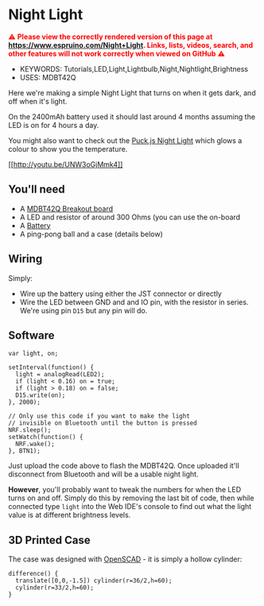<!--- Copyright (c) 2020 Gordon Williams, Pur3 Ltd. See the file LICENSE for copying permission. -->
Night Light
============

<span style="color:red">:warning: **Please view the correctly rendered version of this page at https://www.espruino.com/Night+Light. Links, lists, videos, search, and other features will not work correctly when viewed on GitHub** :warning:</span>

* KEYWORDS: Tutorials,LED,Light,Lightbulb,Night,Nightlight,Brightness
* USES: MDBT42Q

Here we're making a simple Night Light that turns on when it gets dark, and off
when it's light.

On the 2400mAh battery used it should last around 4 months assuming the LED
is on for 4 hours a day.

You might also want to check out the [Puck.js Night Light](/Puck.js+Night+Light)
which glows a colour to show you the temperature.

[[http://youtu.be/UNW3oGjMmk4]]


You'll need
-----------

* A [MDBT42Q Breakout board](/MDBT42Q)
* A LED and resistor of around 300 Ohms (you can use the on-board
* A [Battery](/Battery)
* A ping-pong ball and a case (details below)

Wiring
------

Simply:

* Wire up the battery using either the JST connector or directly
* Wire the LED between GND and and IO pin, with the resistor in series. We're using pin `D15` but any pin will do.

Software
--------

```
var light, on;

setInterval(function() {
  light = analogRead(LED2);
  if (light < 0.16) on = true;
  if (light > 0.18) on = false;
  D15.write(on);
}, 2000);

// Only use this code if you want to make the light
// invisible on Bluetooth until the button is pressed
NRF.sleep();
setWatch(function() {
  NRF.wake();
}, BTN1);
```

Just upload the code above to flash the MDBT42Q. Once uploaded it'll
disconnect from Bluetooth and will be a usable night light.

**However**, you'll probably want to tweak the numbers for when the
LED turns on and off. Simply do this by removing the last bit of code,
then while connected type `light` into the Web IDE's console to find
out what the light value is at different brightness levels.


3D Printed Case
---------------

The case was designed with [OpenSCAD](https://www.openscad.org/) - it is simply
a hollow cylinder:

```
difference() {
  translate([0,0,-1.5]) cylinder(r=36/2,h=60);
  cylinder(r=33/2,h=60);
}
```
